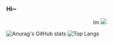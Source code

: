 ### Hi~
<div align="center">Im <img src="https://img.shields.io/badge/byeongseok-blue?style=flat&logoColor=FF5D01"/></div>

![Anurag's GitHub stats](https://github-readme-stats.vercel.app/api?username=byeongseokim&show_icons=true&theme=buefy)
![Top Langs](https://github-readme-stats.vercel.app/api/top-langs/?username=byeongseokim&layout=compact&theme=buefy)
<!--
**byeongseokim/byeongseokim** is a ✨ _special_ ✨ repository because its `README.md` (this file) appears on your GitHub profile.

Here are some ideas to get you started:
- 🔭 I’m currently working on ...
- 🌱 I’m currently learning ...
- 👯 I’m looking to collaborate on ...
- 🤔 I’m looking for help with ...
- 💬 Ask me about ...
- 📫 How to reach me: ...
- 😄 Pronouns: ...
- ⚡ Fun fact: ...
-->
